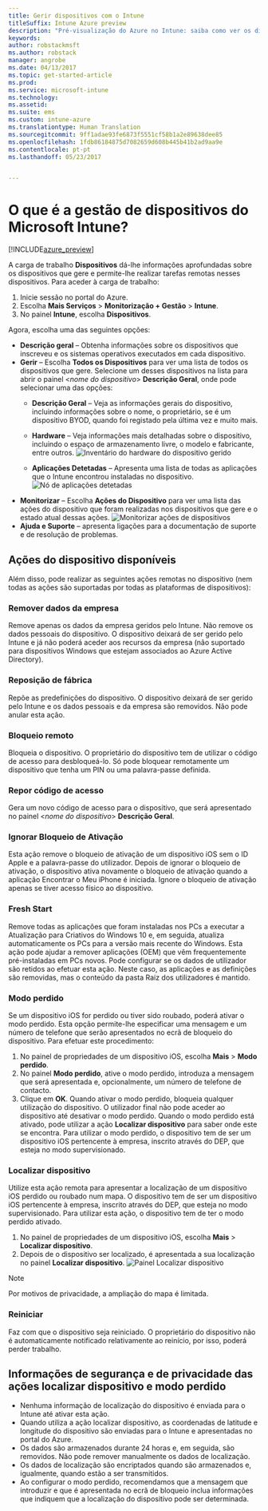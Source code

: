 ```yaml
---
title: Gerir dispositivos com o Intune
titleSuffix: Intune Azure preview
description: "Pré-visualização do Azure no Intune: saiba como ver os dispositivos que gere com o Intune e como desempenhar várias operações neles."
keywords: 
author: robstackmsft
ms.author: robstack
manager: angrobe
ms.date: 04/13/2017
ms.topic: get-started-article
ms.prod: 
ms.service: microsoft-intune
ms.technology: 
ms.assetid: 
ms.suite: ems
ms.custom: intune-azure
ms.translationtype: Human Translation
ms.sourcegitcommit: 9ff1adae93fe6873f5551cf58b1a2e89638dee85
ms.openlocfilehash: 1fdb86184875d7082659d608b445b41b2ad9aa9e
ms.contentlocale: pt-pt
ms.lasthandoff: 05/23/2017


---
```


# <a name="what-is-microsoft-intune-device-management"></a>O que é a gestão de dispositivos do Microsoft Intune?


[!INCLUDE[azure_preview](./includes/azure_preview.md)]

A carga de trabalho **Dispositivos** dá-lhe informações aprofundadas sobre os dispositivos que gere e permite-lhe realizar tarefas remotas nesses dispositivos. Para aceder à carga de trabalho:

1. Inicie sessão no portal do Azure.
2. Escolha **Mais Serviços** > **Monitorização + Gestão** > **Intune**.
3. No painel **Intune**, escolha **Dispositivos**.

Agora, escolha uma das seguintes opções:

- **Descrição geral** – Obtenha informações sobre os dispositivos que inscreveu e os sistemas operativos executados em cada dispositivo.
- **Gerir** – Escolha **Todos os Dispositivos** para ver uma lista de todos os dispositivos que gere.
    Selecione um desses dispositivos na lista para abrir o painel <*nome do dispositivo*> **Descrição Geral**, onde pode selecionar uma das opções:
    - **Descrição Geral** – Veja as informações gerais do dispositivo, incluindo informações sobre o nome, o proprietário, se é um dispositivo BYOD, quando foi registado pela última vez e muito mais.

    - **Hardware** – Veja informações mais detalhadas sobre o dispositivo, incluindo o espaço de armazenamento livre, o modelo e fabricante, entre outros.
    ![Inventário do hardware do dispositivo gerido](./media/hardware-inventory.png)
    - **Aplicações Detetadas** – Apresenta uma lista de todas as aplicações que o Intune encontrou instaladas no dispositivo.
    ![Nó de aplicações detetadas](./media/detected-applications.png)
- **Monitorizar** – Escolha **Ações do Dispositivo** para ver uma lista das ações do dispositivo que foram realizadas nos dispositivos que gere e o estado atual dessas ações.
![Monitorizar ações de dispositivos](./media/monitor-device-actions.png)
- **Ajuda e Suporte** – apresenta ligações para a documentação de suporte e de resolução de problemas.

## <a name="available-device-actions"></a>Ações do dispositivo disponíveis

Além disso, pode realizar as seguintes ações remotas no dispositivo (nem todas as ações são suportadas por todas as plataformas de dispositivos):

### <a name="remove-company-data"></a>**Remover dados da empresa**
Remove apenas os dados da empresa geridos pelo Intune. Não remove os dados pessoais do dispositivo. O dispositivo deixará de ser gerido pelo Intune e já não poderá aceder aos recursos da empresa (não suportado para dispositivos Windows que estejam associados ao Azure Active Directory).

### <a name="factory-reset"></a>**Reposição de fábrica**
Repõe as predefinições do dispositivo. O dispositivo deixará de ser gerido pelo Intune e os dados pessoais e da empresa são removidos. Não pode anular esta ação.

### <a name="remote-lock"></a>**Bloqueio remoto**
Bloqueia o dispositivo. O proprietário do dispositivo tem de utilizar o código de acesso para desbloqueá-lo. Só pode bloquear remotamente um dispositivo que tenha um PIN ou uma palavra-passe definida.

### <a name="reset-passcode"></a>**Repor código de acesso**
Gera um novo código de acesso para o dispositivo, que será apresentado no painel <*nome do dispositivo*> **Descrição Geral**.

### <a name="bypass-activation-lock"></a>**Ignorar Bloqueio de Ativação**
Esta ação remove o bloqueio de ativação de um dispositivo iOS sem o ID Apple e a palavra-passe do utilizador. Depois de ignorar o bloqueio de ativação, o dispositivo ativa novamente o bloqueio de ativação quando a aplicação Encontrar o Meu iPhone é iniciada. Ignore o bloqueio de ativação apenas se tiver acesso físico ao dispositivo.

### <a name="fresh-start"></a>**Fresh Start**

Remove todas as aplicações que foram instaladas nos PCs a executar a Atualização para Criativos do Windows 10 e, em seguida, atualiza automaticamente os PCs para a versão mais recente do Windows.
Esta ação pode ajudar a remover aplicações (OEM) que vêm frequentemente pré-instaladas em PCs novos. Pode configurar se os dados de utilizador são retidos ao efetuar esta ação. Neste caso, as aplicações e as definições são removidas, mas o conteúdo da pasta Raiz dos utilizadores é mantido.


### <a name="lost-mode"></a>**Modo perdido**
Se um dispositivo iOS for perdido ou tiver sido roubado, poderá ativar o modo perdido. Esta opção permite-lhe especificar uma mensagem e um número de telefone que serão apresentados no ecrã de bloqueio do dispositivo. Para efetuar este procedimento:
1.    No painel de propriedades de um dispositivo iOS, escolha **Mais** > **Modo perdido**.
2.    No painel **Modo perdido**, ative o modo perdido, introduza a mensagem que será apresentada e, opcionalmente, um número de telefone de contacto.
3.    Clique em **OK**.
Quando ativar o modo perdido, bloqueia qualquer utilização do dispositivo. O utilizador final não pode aceder ao dispositivo até desativar o modo perdido. Quando o modo perdido está ativado, pode utilizar a ação **Localizar dispositivo** para saber onde este se encontra.
Para utilizar o modo perdido, o dispositivo tem de ser um dispositivo iOS pertencente à empresa, inscrito através do DEP, que esteja no modo supervisionado.

### <a name="locate-device"></a>**Localizar dispositivo**
Utilize esta ação remota para apresentar a localização de um dispositivo iOS perdido ou roubado num mapa. O dispositivo tem de ser um dispositivo iOS pertencente à empresa, inscrito através do DEP, que esteja no modo supervisionado. Para utilizar esta ação, o dispositivo tem de ter o modo perdido ativado.
1.    No painel de propriedades de um dispositivo iOS, escolha **Mais** > **Localizar dispositivo**.
2.    Depois de o dispositivo ser localizado, é apresentada a sua localização no painel **Localizar dispositivo**.
    ![Painel Localizar dispositivo](./media/locate-device.png)

>[!NOTE]
>Por motivos de privacidade, a ampliação do mapa é limitada.

### <a name="restart"></a>**Reiniciar**
Faz com que o dispositivo seja reiniciado. O proprietário do dispositivo não é automaticamente notificado relativamente ao reinício, por isso, poderá perder trabalho.


## <a name="security-and-privacy-information-for-the-lost-mode-and-locate-device-actions"></a>Informações de segurança e de privacidade das ações localizar dispositivo e modo perdido
- Nenhuma informação de localização do dispositivo é enviada para o Intune até ativar esta ação.
- Quando utiliza a ação localizar dispositivo, as coordenadas de latitude e longitude do dispositivo são enviadas para o Intune e apresentadas no portal do Azure.
- Os dados são armazenados durante 24 horas e, em seguida, são removidos. Não pode remover manualmente os dados de localização.
- Os dados de localização são encriptados quando são armazenados e, igualmente, quando estão a ser transmitidos.
- Ao configurar o modo perdido, recomendamos que a mensagem que introduzir e que é apresentada no ecrã de bloqueio inclua informações que indiquem que a localização do dispositivo pode ser determinada.

